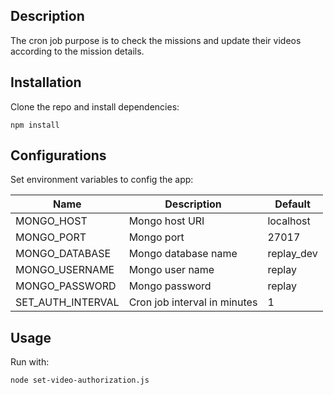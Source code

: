 ## Description
The cron job purpose is to check the missions and update their videos according to the mission details.

## Installation

Clone the repo and install dependencies:
```
npm install
```

## Configurations
Set environment variables to config the app:

| Name              | Description                  | Default    |
|-------------------|------------------------------|------------|
| MONGO_HOST        | Mongo host URI               | localhost  |
| MONGO_PORT        | Mongo port                   | 27017      |
| MONGO_DATABASE    | Mongo database name          | replay_dev |
| MONGO_USERNAME    | Mongo user name              | replay     |
| MONGO_PASSWORD    | Mongo password               | replay     |
| SET_AUTH_INTERVAL | Cron job interval in minutes | 1          |


## Usage
Run with:
```
node set-video-authorization.js 
```
